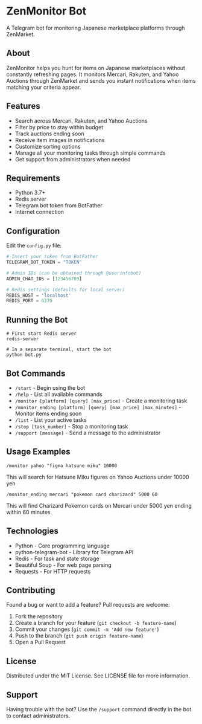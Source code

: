 # ZenMonitor Bot

A Telegram bot for monitoring Japanese marketplace platforms through ZenMarket.

## About

ZenMonitor helps you hunt for items on Japanese marketplaces without constantly refreshing pages. It monitors Mercari, Rakuten, and Yahoo Auctions through ZenMarket and sends you instant notifications when items matching your criteria appear.

## Features

- Search across Mercari, Rakuten, and Yahoo Auctions
- Filter by price to stay within budget
- Track auctions ending soon
- Receive item images in notifications
- Customize sorting options
- Manage all your monitoring tasks through simple commands
- Get support from administrators when needed

## Requirements

- Python 3.7+
- Redis server
- Telegram bot token from BotFather
- Internet connection

## Configuration

Edit the `config.py` file:

```python
# Insert your token from BotFather
TELEGRAM_BOT_TOKEN = "TOKEN"

# Admin IDs (can be obtained through @userinfobot)
ADMIN_CHAT_IDS = [123456789]

# Redis settings (defaults for local server)
REDIS_HOST = 'localhost'
REDIS_PORT = 6379
```

## Running the Bot

```
# First start Redis server
redis-server

# In a separate terminal, start the bot
python bot.py
```

## Bot Commands

- `/start` - Begin using the bot
- `/help` - List all available commands
- `/monitor [platform] [query] [max_price]` - Create a monitoring task
- `/monitor_ending [platform] [query] [max_price] [max_minutes]` - Monitor items ending soon
- `/list` - List your active tasks
- `/stop [task_number]` - Stop a monitoring task
- `/support [message]` - Send a message to the administrator

## Usage Examples

```
/monitor yahoo "figma hatsune miku" 10000
```
This will search for Hatsune Miku figures on Yahoo Auctions under 10000 yen

```
/monitor_ending mercari "pokemon card charizard" 5000 60
```
This will find Charizard Pokemon cards on Mercari under 5000 yen ending within 60 minutes

## Technologies

- Python - Core programming language
- python-telegram-bot - Library for Telegram API
- Redis - For task and state storage
- Beautiful Soup - For web page parsing
- Requests - For HTTP requests

## Contributing

Found a bug or want to add a feature? Pull requests are welcome:

1. Fork the repository
2. Create a branch for your feature (`git checkout -b feature-name`)
3. Commit your changes (`git commit -m 'Add new feature'`)
4. Push to the branch (`git push origin feature-name`)
5. Open a Pull Request

## License

Distributed under the MIT License. See LICENSE file for more information.

## Support

Having trouble with the bot? Use the `/support` command directly in the bot to contact administrators.
